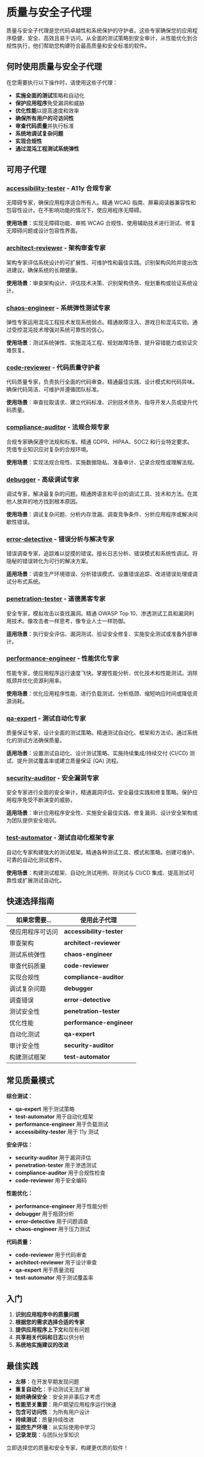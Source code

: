 # 质量与安全子代理

质量与安全子代理是您代码卓越性和系统保护的守护者。这些专家确保您的应用程序稳健、安全、高效且易于访问。从全面的测试策略到安全审计，从性能优化到合规性执行，他们帮助您构建符合最高质量和安全标准的软件。

## 何时使用质量与安全子代理

在您需要执行以下操作时，请使用这些子代理：
- **实施全面的测试**策略和自动化
- **保护应用程序**免受漏洞和威胁
- **优化性能**以提高速度和效率
- **确保所有用户的可访问性**
- **审查代码质量**并执行标准
- **系统地调试复杂问题**
- **实现合规性**
- **通过混沌工程测试系统弹性**

## 可用子代理

### [**accessibility-tester**](accessibility-tester.md) - A11y 合规专家
无障碍专家，确保应用程序适合所有人。精通 WCAG 指南、屏幕阅读器兼容性和包容性设计。在不影响功能的情况下，使应用程序无障碍。

**使用场景**：实现无障碍功能、审核 WCAG 合规性、使用辅助技术进行测试、修复无障碍问题或设计包容性界面。

### [**architect-reviewer**](architect-reviewer.md) - 架构审查专家
架构专家评估系统设计的可扩展性、可维护性和最佳实践。识别架构风险并提出改进建议。确保系统的长期健康。

**使用场景**：审查架构设计、评估技术决策、识别架构债务、规划重构或验证系统设计。

### [**chaos-engineer**](chaos-engineer.md) - 系统弹性测试专家
弹性专家运用混沌工程技术发现系统弱点。精通故障注入、游戏日和混沌实验。通过受控混沌技术增强对系统可靠性的信心。

**使用场景**：测试系统弹性、实施混沌工程、规划故障场景、提升容错能力或验证灾难恢复。

### [**code-reviewer**](code-reviewer.md) - 代码质量守护者
代码质量专家，负责执行全面的代码审查。精通最佳实践、设计模式和代码异味。确保代码简洁、可维护并遵循团队标准。

**使用场景**：审查拉取请求、建立代码标准、识别技术债务、指导开发人员或提升代码质量。

### [**compliance-auditor**](compliance-auditor.md) - 法规合规专家
合规专家确保遵守法规和标准。精通 GDPR、HIPAA、SOC2 和行业特定要求。凭借专业知识应对复杂的合规环境。

**使用场景**：实现法规合规性、实施数据隐私、准备审计、记录合规性或理解法规。

### [**debugger**](debugger.md) - 高级调试专家
调试专家，解决最复杂的问题。精通跨语言和平台的调试工具、技术和方法。在其他人放弃的地方找到根本原因。

**使用场景**：调试复杂问题、分析内存泄漏、调查竞争条件、分析应用程序或解决间歇性错误。

### [**error-detective**](error-detective.md) - 错误分析与解决专家
错误调查专家，追踪难以捉摸的错误。擅长日志分析、错误模式和系统性调试。将隐秘的错误转化为可行的解决方案。

**适用场景**：调查生产环境错误、分析错误模式、设置错误追踪、改进错误处理或调试分布式系统。

### [**penetration-tester**](penetration-tester.md) - 道德黑客专家
安全专家，模拟攻击以查找漏洞。精通 OWASP Top 10、渗透测试工具和漏洞利用技术。像攻击者一样思考，像专业人士一样防御。

**适用场景**：执行安全评估、漏洞测试、验证安全修复、实施安全测试或准备外部审计。

### [**performance-engineer**](performance-engineer.md) - 性能优化专家
性能专家，使应用程序运行速度飞快。掌握性能分析、优化技术和性能测试。消除瓶颈并优化资源利用率。

**使用场景**：优化应用程序性能、进行负载测试、分析瓶颈、缩短响应时间或降低资源消耗。

### [**qa-expert**](qa-expert.md) - 测试自动化专家
质量保证专家，设计全面的测试策略。精通测试自动化、框架和方法论。通过系统化的测试方法确保质量。

**适用场景**：设置测试自动化、设计测试策略、实施持续集成/持续交付 (CI/CD) 测试、提升测试覆盖率或建立质量保证 (QA) 流程。

### [**security-auditor**](security-auditor.md) - 安全漏洞专家
安全专家进行全面的安全审计。精通漏洞评估、安全最佳实践和修复策略。保护应用程序免受不断演变的威胁。

**适用场景**：审计应用程序安全性、实施安全最佳实践、修复漏洞、设计安全架构或为团队提供安全培训。

### [**test-automator**](test-automator.md) - 测试自动化框架专家
自动化专家构建强大的测试框架。精通各种测试工具、模式和策略。创建可维护、可靠的自动化测试套件。

**使用场景**：构建测试框架、自动化测试用例、将测试与 CI/CD 集成、提高测试可靠性或扩展测试自动化。

## 快速选择指南

| 如果您需要... | 使用此子代理 |
|-------------------|-------------------|
| 使应用程序可访问 | **accessibility-tester** |
| 审查架构 | **architect-reviewer** |
| 测试系统弹性 | **chaos-engineer** |
| 审查代码质量 | **code-reviewer** |
| 实现合规性 | **compliance-auditor** |
| 调试复杂问题 | **debugger** |
| 调查错误 | **error-detective** |
| 测试安全性 | **penetration-tester** |
| 优化性能 | **performance-engineer** |
| 自动化测试 | **qa-expert** |
| 审计安全性 | **security-auditor** |
| 构建测试框架 | **test-automator** |

## 常见质量模式

**综合测试：**
- **qa-expert** 用于测试策略
- **test-automator** 用于自动化框架
- **performance-engineer** 用于负载测试
- **accessibility-tester** 用于 11y 测试

**安全评估：**
- **security-auditor** 用于漏洞评估
- **penetration-tester** 用于渗透测试
- **compliance-auditor** 用于合规性检查
- **code-reviewer** 用于安全编码

**性能优化：**
- **performance-engineer** 用于性能分析
- **debugger** 用于瓶颈分析
- **error-detective** 用于问题调查
- **chaos-engineer** 用于压力测试

**代码质量：**
- **code-reviewer** 用于代码审查
- **architect-reviewer** 用于设计审查
- **qa-expert** 用于质量流程
- **test-automator** 用于测试覆盖率

## 入门

1. **识别应用程序中的质量问题**
2. **根据您的需求选择合适的专家**
3. **提供应用程序上下文**和现有问题
4. **共享相关代码和日志**以供分析
5. **系统地实施建议的改进**

## 最佳实践

- **左移**：在开发早期发现问题
- **重复自动化**：手动测试无法扩展
- **始终确保安全**：安全并非事后才考虑
- **性能至关重要**：用户期望应用程序运行快速
- **包含可访问性**：为所有用户设计
- **持续测试**：质量持续改进
- **监控生产环境**：从实际使用中学习
- **记录发现**：与团队分享知识

立即选择您的质量和安全专家，构建更优质的软件！
